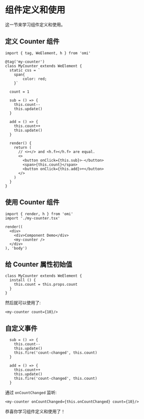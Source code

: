 # 组件定义和使用

这一节来学习组件定义和使用。

## 定义 Counter 组件

```tsx
import { tag, WeElement, h } from 'omi'

@tag('my-counter')
class MyCounter extends WeElement {
  static css = `
    span{
        color: red;
    }`

  count = 1

  sub = () => {
    this.count--
    this.update()
  }

  add = () => {
    this.count++
    this.update()
  }

  render() {
    return (
      // <></> and <h.f></h.f> are equal.
      <>
        <button onClick={this.sub}>-</button>
        <span>{this.count}</span>
        <button onClick={this.add}>+</button>
      </>
    )
  }
}
```

## 使用 Counter 组件

```tsx
import { render, h } from 'omi'
import './my-counter.tsx'

render((
  <div>
    <div>Component Demo</div>
    <my-counter />
  </div>
), 'body')
```

## 给 Counter 属性初始值

```tsx
class MyCounter extends WeElement {
  install () {
    this.count = this.props.count
  }
}
```

然后就可以使用了: 

```tsx
<my-counter count={10}/>
```


## 自定义事件

```tsx
  sub = () => {
    this.count--
    this.update()
    this.fire('count-changed', this.count)
  }

  add = () => {
    this.count++
    this.update()
    this.fire('count-changed', this.count)
  }
```

通过 `onCountChanged` 监听:

```tsx
<my-counter onCountChanged={this.onCountChanged} count={10}/>
```

恭喜你学习组件定义和使用了！